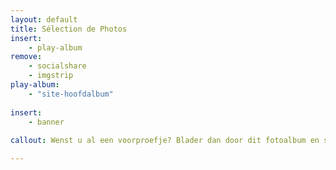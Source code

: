 ```yaml
---
layout: default
title: Sélection de Photos
insert:
    - play-album
remove:
    - socialshare
    - imgstrip
play-album:
    - "site-hoofdalbum"
    
insert:
    - banner
    
callout: Wenst u al een voorproefje? Blader dan door dit fotoalbum en snuif de sfeer op van Veld & Duin.

---
```

